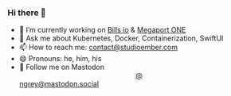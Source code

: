 ### Hi there 👋

- 🔭 I’m currently working on [Bills io](https://billsio.app) & [Megaport ONE](https://megaportone.com)
- 💬 Ask me about Kubernetes, Docker, Containerization, SwiftUI
- 📫 How to reach me: contact@studioember.com
- 😄 Pronouns: he, him, his
- 🐘 Follow me on Mastodon <div><a style="justify-content: center; display: flex" rel="me" href="https://mastodon.social/@ngrey">@ngrey@mastodon.social</a></div>
